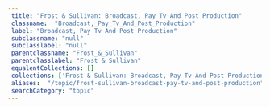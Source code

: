 ```yaml
--- 
 title: "Frost & Sullivan: Broadcast, Pay Tv And Post Production" 
 classname:  "Broadcast,_Pay_Tv_And_Post_Production" 
 label: "Broadcast, Pay Tv And Post Production" 
 subclassname: "null" 
 subclasslabel: "null" 
 parentclassname: "Frost_&_Sullivan" 
 parentclasslabel: "Frost & Sullivan" 
 equalentCollections: [] 
 collections: ['Frost & Sullivan: Broadcast, Pay Tv And Post Production']
 aliases:  "/topic/frost-sullivan-broadcast-pay-tv-and-post-production"  
 searchCategory: "topic" 
---
```


